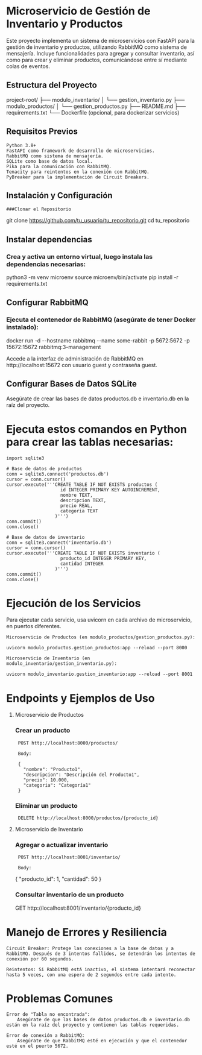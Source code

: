 # Microservicio de Gestión de Inventario y Productos

Este proyecto implementa un sistema de microservicios con FastAPI para la gestión de inventario y productos, utilizando RabbitMQ como sistema de mensajería. Incluye funcionalidades para agregar y consultar inventario, así como para crear y eliminar productos, comunicándose entre sí mediante colas de eventos.

## Estructura del Proyecto
project-root/
├── modulo_inventario/
│   └── gestion_inventario.py
├── modulo_productos/
│   └── gestion_productos.py
├── README.md
├── requirements.txt
└── Dockerfile (opcional, para dockerizar servicios)

## Requisitos Previos

    Python 3.8+
    FastAPI como framework de desarrollo de microservicios.
    RabbitMQ como sistema de mensajería.
    SQLite como base de datos local.
    Pika para la comunicación con RabbitMQ.
    Tenacity para reintentos en la conexión con RabbitMQ.
    PyBreaker para la implementación de Circuit Breakers.

## Instalación y Configuración

    ###Clonar el Repositorio

git clone https://github.com/tu_usuario/tu_repositorio.git
cd tu_repositorio

## Instalar dependencias

### Crea y activa un entorno virtual, luego instala las dependencias necesarias:

python3 -m venv microenv
source microenv/bin/activate
pip install -r requirements.txt

## Configurar RabbitMQ

### Ejecuta el contenedor de RabbitMQ (asegúrate de tener Docker instalado):

docker run -d --hostname rabbitmq --name some-rabbit -p 5672:5672 -p 15672:15672 rabbitmq:3-management

Accede a la interfaz de administración de RabbitMQ en http://localhost:15672 con usuario guest y contraseña guest.

## Configurar Bases de Datos SQLite

Asegúrate de crear las bases de datos productos.db e inventario.db en la raíz del proyecto.

# Ejecuta estos comandos en Python para crear las tablas necesarias:

    import sqlite3

    # Base de datos de productos
    conn = sqlite3.connect('productos.db')
    cursor = conn.cursor()
    cursor.execute('''CREATE TABLE IF NOT EXISTS productos (
                        id INTEGER PRIMARY KEY AUTOINCREMENT,
                        nombre TEXT,
                        descripcion TEXT,
                        precio REAL,
                        categoria TEXT
                      )''')
    conn.commit()
    conn.close()

    # Base de datos de inventario
    conn = sqlite3.connect('inventario.db')
    cursor = conn.cursor()
    cursor.execute('''CREATE TABLE IF NOT EXISTS inventario (
                        producto_id INTEGER PRIMARY KEY,
                        cantidad INTEGER
                      )''')
    conn.commit()
    conn.close()

# Ejecución de los Servicios

Para ejecutar cada servicio, usa uvicorn en cada archivo de microservicio, en puertos diferentes.

    Microservicio de Productos (en modulo_productos/gestion_productos.py):

    uvicorn modulo_productos.gestion_productos:app --reload --port 8000

    Microservicio de Inventario (en modulo_inventario/gestion_inventario.py):

    uvicorn modulo_inventario.gestion_inventario:app --reload --port 8001

# Endpoints y Ejemplos de Uso

1. Microservicio de Productos

    ### Crear un producto

        POST http://localhost:8000/productos/

        Body:

        {
          "nombre": "Producto1",
          "descripcion": "Descripción del Producto1",
          "precio": 10.000,
          "categoria": "Categoría1"
        }

    ### Eliminar un producto
        DELETE http://localhost:8000/productos/{producto_id}

2. Microservicio de Inventario

    ### Agregar o actualizar inventario

        POST http://localhost:8001/inventario/

        Body:

    {
      "producto_id": 1,
      "cantidad": 50
    }

    ### Consultar inventario de un producto

    GET http://localhost:8001/inventario/{producto_id}

# Manejo de Errores y Resiliencia

    Circuit Breaker: Protege las conexiones a la base de datos y a RabbitMQ. Después de 3 intentos fallidos, se detendrán los intentos de conexión por 60 segundos.

    Reintentos: Si RabbitMQ está inactivo, el sistema intentará reconectar hasta 5 veces, con una espera de 2 segundos entre cada intento.

# Problemas Comunes

    Error de "Tabla no encontrada":
        Asegúrate de que las bases de datos productos.db e inventario.db están en la raíz del proyecto y contienen las tablas requeridas.

    Error de conexión a RabbitMQ:
        Asegúrate de que RabbitMQ esté en ejecución y que el contenedor esté en el puerto 5672.
